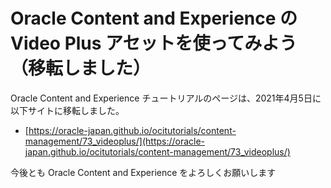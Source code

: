 # Oracle Content and Experience のVideo Plus アセットを使ってみよう（移転しました）

Oracle Content and Experience チュートリアルのページは、2021年4月5日に以下サイトに移転しました。


- [https://oracle-japan.github.io/ocitutorials/content-management/73_videoplus/](https://oracle-japan.github.io/ocitutorials/content-management/73_videoplus/)


今後とも Oracle Content and Experience をよろしくお願いします
